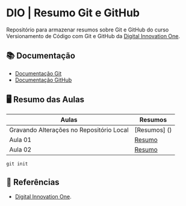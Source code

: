 # DIO | Resumo Git e GitHub

Repositório para armazenar resumos sobre Git e GitHub do curso Versionamento de Código com Git e GitHub da [Digital Innovation One](https://www.dio.me/).

## 📚 Documentação

- [Documentação Git](https://git-scm.com/doc)
- [Documentação GitHub](https://docs.github.com/)

## 🖥️ Resumo das Aulas

| Aulas                                    | Resumos      |
| ---------------------------------------- | ------------ |
| Gravando Alterações no Repositório Local | [Resumos] () |
| Aula 01 | [Resumo]() |
| Aula 02 | [Resumo]() |

```
git init
```

## 🔎 Referências

- [Digital Innovation One]().

